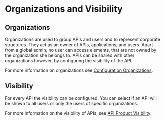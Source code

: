 # Organizations and Visibility 

<head>
  <meta name="guidename" content="API Management"/>
  <meta name="context" content="GUID-797e70d1-efaf-4211-818d-374d0d43a387"/>
</head> 

## Organizations

Organizations are used to group APIs and users and to represent corporate structures. They act as an owner of APIs, applications, and users. Apart from a global admin, no user can access elements, that are not owned by the organization she belongs to. APIs can be shared with other organizations however, by configuring the visibility of the API. 

For more information on organizations see [Configuration Organizations](../Topics/cp-Configuration_organisation.md). 

## Visibility

For every API the visibility can be configured. You can select if an API will be shown to all users or only the users of specific organizations. 

For more information on the visibility of APIs, see [API Product Visibility](../Topics/cp-API_products.md). 